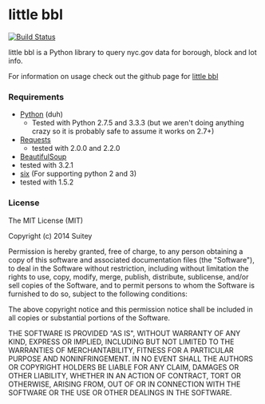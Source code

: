 # little bbl

[![Build Status](https://travis-ci.org/Suitey/little-bbl.png?branch=master)](https://travis-ci.org/Suitey/little-bbl)

little bbl is a Python library to query nyc.gov data for borough, block and lot info.

For information on usage check out the github page for [little bbl](//suitey.github.io/little-bbl)

### Requirements
 * [Python](http://www.python.org/) (duh)
   * Tested with Python 2.7.5 and 3.3.3 (but we aren't doing anything crazy so it is probably safe to assume it works on 2.7+)
 * [Requests](http://python-requests.org)
   * tested with 2.0.0 and 2.2.0
 * [BeautifulSoup](http://www.crummy.com/software/BeautifulSoup/)
  * tested with 3.2.1
 * [six](http://pythonhosted.org/six/) (For supporting python 2 and 3)
  * tested with 1.5.2

### License

The MIT License (MIT)

Copyright (c) 2014 Suitey

Permission is hereby granted, free of charge, to any person obtaining a copy of
this software and associated documentation files (the "Software"), to deal in
the Software without restriction, including without limitation the rights to
use, copy, modify, merge, publish, distribute, sublicense, and/or sell copies of
the Software, and to permit persons to whom the Software is furnished to do so,
subject to the following conditions:

The above copyright notice and this permission notice shall be included in all
copies or substantial portions of the Software.

THE SOFTWARE IS PROVIDED "AS IS", WITHOUT WARRANTY OF ANY KIND, EXPRESS OR
IMPLIED, INCLUDING BUT NOT LIMITED TO THE WARRANTIES OF MERCHANTABILITY, FITNESS
FOR A PARTICULAR PURPOSE AND NONINFRINGEMENT. IN NO EVENT SHALL THE AUTHORS OR
COPYRIGHT HOLDERS BE LIABLE FOR ANY CLAIM, DAMAGES OR OTHER LIABILITY, WHETHER
IN AN ACTION OF CONTRACT, TORT OR OTHERWISE, ARISING FROM, OUT OF OR IN
CONNECTION WITH THE SOFTWARE OR THE USE OR OTHER DEALINGS IN THE SOFTWARE.
